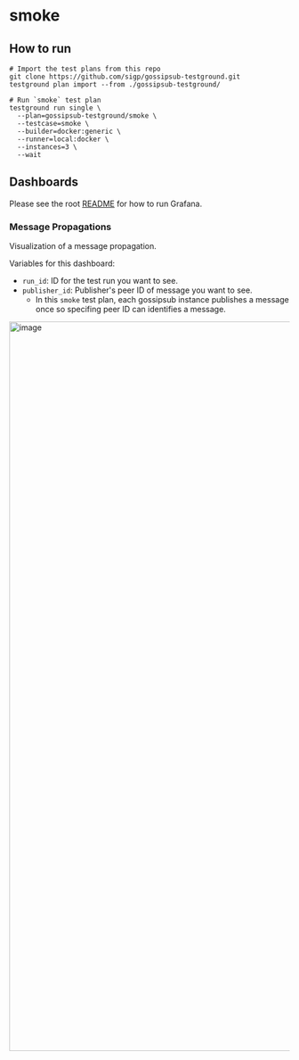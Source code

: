 # smoke

## How to run

```shell
# Import the test plans from this repo
git clone https://github.com/sigp/gossipsub-testground.git
testground plan import --from ./gossipsub-testground/

# Run `smoke` test plan
testground run single \
  --plan=gossipsub-testground/smoke \
  --testcase=smoke \
  --builder=docker:generic \
  --runner=local:docker \
  --instances=3 \
  --wait
```

## Dashboards

Please see the root [README](https://github.com/sigp/gossipsub-testground/blob/main/README.md) for how to run Grafana.

### Message Propagations

Visualization of a message propagation. 

Variables for this dashboard:

- `run_id`: ID for the test run you want to see.
- `publisher_id`: Publisher's peer ID of message you want to see.
  - In this `smoke` test plan, each gossipsub instance publishes a message once so specifing peer ID can identifies a message.

<img width="1308" alt="image" src="https://user-images.githubusercontent.com/1885716/197323564-835851f7-1036-4ba4-8574-97b201c1dba7.png">
